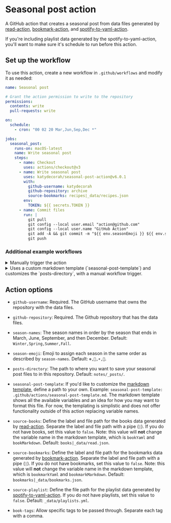 # Seasonal post action

A GitHub action that creates a seasonal post from data files generated by [read-action](https://github.com/katydecorah/read-action), [bookmark-action](https://github.com/katydecorah/bookmark-action), and [spotify-to-yaml-action](https://github.com/katydecorah/spotify-to-yaml-action).

If you're including playlist data generated by the spotify-to-yaml-action, you'll want to make sure it's schedule to run before this action.

<!-- START GENERATED DOCUMENTATION -->

## Set up the workflow

To use this action, create a new workflow in `.github/workflows` and modify it as needed:

```yml
name: Seasonal post

# Grant the action permission to write to the repository
permissions:
  contents: write
  pull-requests: write

on:
  schedule:
    - cron: "00 02 20 Mar,Jun,Sep,Dec *"

jobs:
  seasonal_post:
    runs-on: macOS-latest
    name: Write seasonal post
    steps:
      - name: Checkout
        uses: actions/checkout@v3
      - name: Write seasonal post
        uses: katydecorah/seasonal-post-action@v6.0.1
        with:
          github-username: katydecorah
          github-repository: archive
          source-bookmarks: recipes|_data/recipes.json
        env:
          TOKEN: ${{ secrets.TOKEN }}
      - name: Commit files
        run: |
          git pull
          git config --local user.email "action@github.com"
          git config --local user.name "GitHub Action"
          git add -A && git commit -m "${{ env.seasonEmoji }} ${{ env.season }}"
          git push
```

### Additional example workflows

<details>
<summary>Manually trigger the action</summary>

```yml
name: Manually trigger the action

on:
  workflow_dispatch:
    inputs:
      date:
        description: Set a specific date to run the action (YYYY-MM-DD), leave blank for today.
        type: string

jobs:
  seasonal_post:
    runs-on: macOS-latest
    name: Write seasonal post
    steps:
      - name: Checkout
        uses: actions/checkout@v3
      - name: Write seasonal post
        uses: katydecorah/seasonal-post-action@v6.0.1
        with:
          github-username: katydecorah
          github-repository: archive
          source-bookmarks: recipes|_data/recipes.json
        env:
          TOKEN: ${{ secrets.TOKEN }}
      - name: Commit files
        run: |
          git pull
          git config --local user.email "action@github.com"
          git config --local user.name "GitHub Action"
          git add -A && git commit -m "${{ env.seasonEmoji }} ${{ env.season }}"
          git push
```

</details>

<details>
<summary>Uses a custom markdown template (`seasonal-post-template`) and customizes the `posts-directory`, with a manual workflow trigger.</summary>

```yml
name: Uses a custom markdown template (`seasonal-post-template`) and customizes the `posts-directory`, with a manual workflow trigger.

on:
  workflow_dispatch:
    inputs:
      date:
        description: Set a specific date to run the action (YYYY-MM-DD), leave blank for today.
        type: string

jobs:
  seasonal_post:
    runs-on: macOS-latest
    name: Write seasonal post
    steps:
      - name: Checkout
        uses: actions/checkout@v3
      - name: Write seasonal post
        uses: katydecorah/seasonal-post-action@v6.0.1
        with:
          github-username: katydecorah
          github-repository: archive
          seasonal-post-template: .github/actions/seasonal-post-template-basic.md
          posts-directory: books/
          source-bookmarks: recipes|_data/recipes.json
        env:
          TOKEN: ${{ secrets.TOKEN }}
      - name: Commit files
        run: |
          git pull
          git config --local user.email "action@github.com"
          git config --local user.name "GitHub Action"
          git add -A && git commit -m "${{ env.seasonEmoji }} ${{ env.season }}"
          git push
```

</details>

## Action options

- `github-username`: Required. The GitHub username that owns the repository with the data files.

- `github-repository`: Required. The Github repository that has the data files.

- `season-names`: The season names in order by the season that ends in March, June, September, and then December. Default: `Winter,Spring,Summer,Fall`.

- `season-emoji`: Emoji to assign each season in the same order as described by `season-names`. Default: `❄️,🌷,☀️,🍂`.

- `posts-directory`: The path to where you want to save your seasonal post files to in this repository. Default: `notes/_posts/`.

- `seasonal-post-template`: If you'd like to customize the [markdown template](src/template.md), define a path to your own. Example: `seasonal-post-template: .github/actions/seasonal-post-template.md`. The markdown template shows all the available variables and an idea for how you may want to format this file. For now, the templating is simplistic and does not offer functionality outside of this action replacing variable names.

- `source-books`: Define the label and file path for the books data generated by [read-action](https://github.com/katydecorah/read-action). Separate the label and file path with a pipe (`|`). If you do not have books, set this value to `false`. Note: this value will **not** change the variable name in the markdown template, which is `bookYaml` and `bookMarkdown`. Default: `books|_data/read.json`.

- `source-bookmarks`: Define the label and file path for the bookmarks data generated by [bookmark-action](https://github.com/katydecorah/bookmark-action). Separate the label and file path with a pipe (`|`). If you do not have bookmarks, set this value to `false`. Note: this value will **not** change the variable name in the markdown template, which is `bookmarkYaml` and `bookmarkMarkdown`. Default: `bookmarks|_data/bookmarks.json`.

- `source-playlist`: Define the file path for the playlist data generated by [spotify-to-yaml-action](https://github.com/katydecorah/spotify-to-yaml-action). If you do not have playlists, set this value to `false`. Default: `_data/playlists.yml`.

- `book-tags`: Allow specific tags to be passed through. Separate each tag with a comma.
<!-- END GENERATED DOCUMENTATION -->
